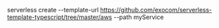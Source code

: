serverless create --template-url https://github.com/exocom/serverless-template-typescript/tree/master/aws --path myService